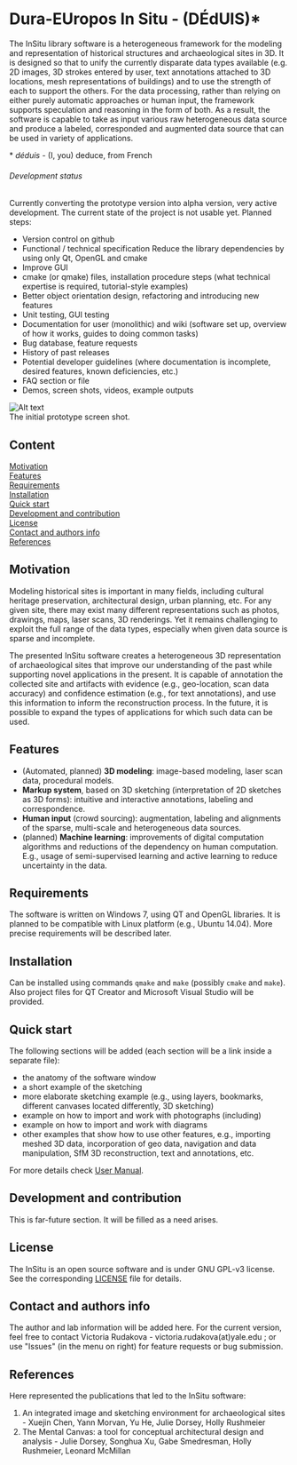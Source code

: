 # Dura-EUropos In Situ - (DÉdUIS)\* 
The InSitu library software is a heterogeneous framework for the modeling and representation of historical structures and archaeological sites in 3D. It is designed so that to unify the currently disparate data types available (e.g. 2D images, 3D strokes entered by user, text annotations attached to 3D locations, mesh representations of buildings) and to use the strength of each to support the others. For the data processing, rather than relying on either purely automatic approaches or human input, the framework supports speculation and reasoning in the form of both. As a result, the software is capable to take as input various raw heterogeneous data source and produce a labeled, corresponded and augmented data source that can be used in variety of applications.

\* *déduis* - (I, you) deduce, from French

###### Development status
Currently converting the prototype version into alpha version, very active development. The current state of the project is not usable yet. Planned steps: 
* Version control on github
* Functional / technical specification
Reduce the library dependencies by using only Qt, OpenGL and cmake
* Improve GUI
* cmake (or qmake) files, installation procedure steps (what technical expertise is required, tutorial-style examples)
* Better object orientation design, refactoring and introducing new features
* Unit testing, GUI testing
* Documentation for user (monolithic) and wiki (software set up, overview of how it works, guides to doing common tasks)
* Bug database, feature requests 
* History of past releases 
* Potential developer guidelines (where documentation is incomplete, desired features, known deficiencies, etc.)
* FAQ section or file
* Demos, screen shots, videos, example outputs

![Alt text](https://github.com/vicrucann/dura-europos-insitu/blob/master/image-docs/gui-orig.png "Prototype GUI screenshot")  
The initial prototype screen shot.

## Content
[Motivation](https://github.com/vicrucann/dura-europos-insitu/#motivation)  
[Features](https://github.com/vicrucann/dura-europos-insitu/#features)  
[Requirements](https://github.com/vicrucann/dura-europos-insitu/#requirements)  
[Installation](https://github.com/vicrucann/dura-europos-insitu/#installation)  
[Quick start](https://github.com/vicrucann/dura-europos-insitu/#quick-start)  
[Development and contribution](https://github.com/vicrucann/dura-europos-insitu/#development-and-contribution)  
[License](https://github.com/vicrucann/dura-europos-insitu/#license)  
[Contact and authors info](https://github.com/vicrucann/dura-europos-insitu/#contact-and-authors-info)  
[References](https://github.com/vicrucann/dura-europos-insitu/#references)  

## Motivation

Modeling historical sites is important in many fields, including cultural heritage preservation, architectural design, urban planning, etc. For any given site, there may exist many different representations such as photos, drawings, maps, laser scans, 3D renderings. Yet it remains challenging to exploit the full range of the data types, especially when given data source is sparse and incomplete.

The presented InSitu software creates a heterogeneous 3D representation of archaeological sites that improve our understanding of the past while supporting novel applications in the present. It is capable of annotation the collected site and artifacts with evidence (e.g., geo-location, scan data accuracy) and confidence estimation (e.g., for text annotations), and use this information to inform the reconstruction process. In the future, it is possible to expand the types of applications for which such data can be used.

## Features

* (Automated, planned) **3D modeling**: image-based modeling, laser scan data, procedural models.
* **Markup system**, based on 3D sketching (interpretation of 2D sketches as 3D forms): intuitive and interactive annotations, labeling and correspondence.
* **Human input** (crowd sourcing): augmentation, labeling and alignments of the sparse, multi-scale and heterogeneous data sources. 
* (planned) **Machine learning**: improvements of digital computation algorithms and reductions of the dependency on human computation. E.g., usage of semi-supervised learning and active learning to reduce uncertainty in the data.

## Requirements

The software is written on Windows 7, using QT and OpenGL libraries. It is planned to be compatible with Linux platform (e.g., Ubuntu 14.04). More precise requirements will be described later.

## Installation

Can be installed using commands `qmake` and `make` (possibly `cmake` and `make`). Also project files for QT Creator and Microsoft Visual Studio will be provided. 

## Quick start

The following sections will be added (each section will be a link inside a separate file): 
* the anatomy of the software window
* a short example of the sketching
* more elaborate sketching example (e.g., using layers, bookmarks, different canvases located differently, 3D sketching)
* example on how to import and work with photographs (including)
* example on how to import and work with diagrams
* other examples that show how to use other features, e.g., importing meshed 3D data, incorporation of geo data, navigation and data manipulation, SfM 3D reconstruction, text and annotations, etc. 

For more details check [User Manual]().

## Development and contribution 

This is far-future section. It will be filled as a need arises.

## License

The InSitu is an open source software and is under GNU GPL-v3 license. See the corresponding [LICENSE](https://github.com/vicrucann/dura-europos-insitu//blob/master/LICENSE) file for details.

## Contact and authors info

The author and lab information will be added here. For the current version, feel free to contact Victoria Rudakova - victoria.rudakova(at)yale.edu ; or use "Issues" (in the menu on right) for feature requests or bug submission.

## References

Here represented the publications that led to the InSitu software:  

1. An integrated image and sketching environment for archaeological sites - Xuejin Chen, Yann Morvan, Yu He, Julie Dorsey, Holly Rushmeier  
2. The Mental Canvas: a tool for conceptual architectural design and analysis - Julie Dorsey, Songhua Xu, Gabe Smedresman, Holly Rushmeier, Leonard McMillan

